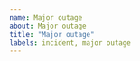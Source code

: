```yaml
---
name: Major outage
about: Major outage
title: "Major outage"
labels: incident, major outage
---
```


<!-- You may uncomment updates of this template as needed -->

<!-- Update: YOUR UPDATE HERE -->

<!-- Resolved: This incident has been resolved -->

<!-- Monitoring: We have implemented a fix and we are continuing to monitor the incident -->

<!-- Identified: We have identified the issue and a fix is being implemented -->

<!-- Investigating: We are currently investigating a major outage -->

